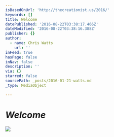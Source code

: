 ```yaml
---
isBasedOnUrl: 'http://thecreationist.us/2016/'
keywords: []
title: Welcome
datePublished: '2016-08-22T03:38:17.466Z'
dateModified: '2016-08-22T03:38:16.388Z'
publisher: {}
author:
  - name: Chris Watts
    url: ''
inFeed: true
hasPage: false
inNav: false
description: ''
via: {}
starred: false
sourcePath: _posts/2016-01-21-watts.md
_type: MediaObject

---
```

# _Welcome_
![](https://the-grid-user-content.s3-us-west-2.amazonaws.com/b491d7cc-899b-46d8-bd0d-ff20f4a17700.jpg)
